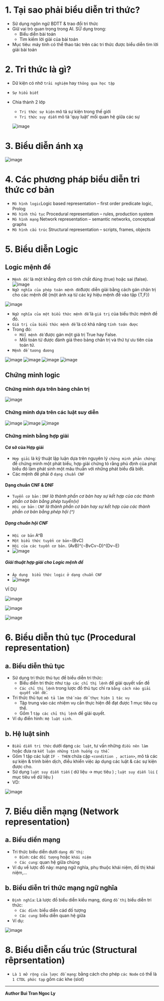 
# 1. Tại sao phải biểu diễn tri thức?
- Sử dụng ngôn ngữ BDTT & trao đổi tri thức
- Giữ vai trò quan trọng trong AI. SỬ dụng trong:
   - Biểu diễn bài toán
   - Tìm kiếm lời giải của bài toán
- Mục tiêu: máy tính có thể thao tác trên các tri thức được biểu diễn tìm lời giải bài toán
# 2. Tri thức là gì?
- Dữ kiện có nhờ `trải nghiệm` hay `thông qua học tập`
- `Sự hiểu biết`
- Chia thành 2 lớp
   - `Tri thức sự kiện` mô tả sự kiện trong thế giới
   - `Tri thức suy diễn` mô tả 'quy luật' mối quan hệ giữa các sự
   
  ![image](https://user-images.githubusercontent.com/88178841/141438484-85a91c3b-b3c7-4872-a13d-ffc9effa732c.png)

# 3. Biểu diễn ánh xạ
![image](https://user-images.githubusercontent.com/88178841/141438396-8d31a09e-069a-498c-b6d8-943f7b8da049.png)
# 4. Các phương pháp biểu diễn tri thức cơ bản
- `Mô hình logic`Logic based representation – first order predicate logic, Prolog
- `Mô hình thủ tục` Procedural representation – rules, production system
- `Mô hình mạng` Network representation – semantic networks, conceptual graphs
- `Mô hình cấu trúc` Structural representation – scripts, frames, objects 

# 5. Biểu diễn Logic
## Logic mệnh đề
- `Mệnh đề`: là một khẳng định có tính chất đúng (true) hoặc sai (false).
![image](https://user-images.githubusercontent.com/88178841/141440439-748316ec-b44b-428a-85e3-be8064717cdb.png)
- `Ngữ nghĩa của phép toán mệnh đề`được diễn giải bằng cách gán chân trị cho các mệnh đề (một ánh xạ từ các ký hiệu mệnh đề vào tập {T,F})

![image](https://user-images.githubusercontent.com/88178841/141441334-c6a76c91-34f7-4847-8b8e-e45e69435cdc.png)
- `Ngữ nghĩa của một biểu thức mệnh đề` là `giá trị` của biểu thức mệnh đề đó.
- `Giá trị của biểu thức mệnh đề` là có khả năng `tính toán được`
- Trong đó:
   - `Mỗi mệnh đề` được gán một giá trị True hay False.
   - Mỗi toán tử được đánh giá theo bảng chân trị và thứ tự ưu tiên của toán tử.
- `Mệnh đề tương đương`

![image](https://user-images.githubusercontent.com/88178841/141443175-67ae9ccb-2e08-41e3-8612-225f225b4550.png)
![image](https://user-images.githubusercontent.com/88178841/141443218-70ed791a-b593-4aac-874a-1811d07810a2.png)
![image](https://user-images.githubusercontent.com/88178841/141443259-2abbdc86-fb5b-4990-ac06-73ec0ca63477.png)
![image](https://user-images.githubusercontent.com/88178841/141443398-c9751954-70be-4748-9c10-4a6a74118f6d.png)
## Chứng minh logic
### Chứng minh dựa trên bảng chân trị

![image](https://user-images.githubusercontent.com/88178841/141443838-4b36601d-1764-4540-b571-93907b7ab8f2.png)
### Chứng minh dựa trên các luật suy diễn

![image](https://user-images.githubusercontent.com/88178841/141444074-69b60b8b-c033-4791-b06c-6dc85ae3eff3.png)
![image](https://user-images.githubusercontent.com/88178841/141444100-c74281ae-b799-4bed-8d13-edb549c6e43f.png)
![image](https://user-images.githubusercontent.com/88178841/141444118-4d4dd28b-46e7-4278-930c-fffe9205bb67.png)

### Chứng minh bằng hợp giải
#### Cơ sở của Hợp giải
   - `Hợp giải` là kỹ thuật lập luận dựa trên nguyên lý `chứng minh phản chứng`: để chứng minh một phát biểu, hợp giải chứng tỏ rằng phủ định của phát biểu đó làm phát sinh một mâu thuẫn với những phát biểu đã biết.
   - Các mệnh đề phải ở `dạng chuẩn CNF`
#### Dạng chuẩn CNF & DNF
- `Tuyển cơ bản` : `DNF` *là thành phần cơ bản hay sự kết hợp của các thành phần cơ bản bằng phép tuyển(v)* 
- `Hội cơ bản` : `CNF` *là thành phần cơ bản hay sự kết hợp của các thành phần cơ bản bằng phép hội (^)*
##### Dạng chuẩn hội CNF
- `Hội cơ bản` A^B
- `Một biểu thức tuyển cơ bản`¬(BvC)
- `Hội của các tuyển cơ bản.` (AvB)^(¬BvCv¬D)^(Dv¬E)
- ![image](https://user-images.githubusercontent.com/88178841/141481631-5d4627a9-8cdd-4e7a-8b92-14961e832f77.png)

##### Giải thuật hợp giải cho Logic mệnh đề
- `Áp dụng  biểu thức logic ở dạng chuẩn CNF`
- ![image](https://user-images.githubusercontent.com/88178841/141487172-e6a2886d-e2da-4910-a67f-e4b9e8a4eccb.png)

VÍ DỤ

![image](https://user-images.githubusercontent.com/88178841/141487414-0914ca9a-df13-4dc2-8610-00abe045f342.png)

![image](https://user-images.githubusercontent.com/88178841/141487452-745c4221-bdc3-4351-af0c-c37acb163577.png)

![image](https://user-images.githubusercontent.com/88178841/141487470-450707f3-f638-457d-9519-4bd09613f15c.png)

# 6. Biểu diễn thủ tục (Procedural representation)
## a. Biểu diễn thủ tục
- Sử dụng tri thức thủ tục để biểu diễn tri thức:
    - Biểu diễn tri thức như `tập các chỉ thị lệnh` để giải quyết vấn đề
    - `Các chỉ thị lệnh` trong lược đồ thủ tục chỉ ra `bằng cách nào giải quyết vấn đề.`
- Tri thức thủ tục `mô tả làm thế nào để thực hiện 1 tác vụ`
    - Tập trung vào các nhiệm vụ cần thực hiện để đạt được 1 mục tiêu cụ thể.
    - Gồm 1 `tập các chỉ thị lệnh` để giải quyết.
- Ví dụ điển hình: `Hệ luật sinh`.
## b. Hệ luật sinh
- `Biểu diễn tri thức` dưới dạng `các luật`, tư vấn những `điều nên làm` hoặc đưa ra `kết luận những tình huống cụ thể.`
- Gồm 1 tập các luật `IF - THEN` chứa cặp `<condition , action>`, mô tả các sự kiện & trình biên dịch, điều khiển việc áp dụng các luật & các sự kiện được cho.
- Sử dụng `luật suy diễn tiến` ( dữ liệu -> mục tiêu ) ; `luật suy diễn lùi` ( mục tiêu về dữ liệu )
- VD:

![image](https://user-images.githubusercontent.com/88178841/144354380-7c7f04e5-b042-4023-9e02-f28103f0bed9.png)

# 7. Biểu diễn mạng (Network representation)
## a. Biểu diển mạng
- Tri thức biểu diễn dưới `dạng đồ thị`:
    - `Đỉnh`: các `đối tượng` hoặc `khái niệm`
    - `Các cung`: quan hệ giữa chúng
- Ví dụ về lược đồ này: mạng ngữ nghĩa, phụ thuộc khái niệm, đồ thị khái niệm,...
## b. Biểu diễn tri thức mạng ngữ nghĩa
- `Định nghĩa`: Là lược đồ biểu diễn kiểu mạng, dùng `đồ thị` biểu diễn tri thức:
    - `Các đỉnh`: biểu diễn cád đố tượng
    - `Các cung`: biểu diễn quan hệ giữa  
- Ví dụ:

![image](https://user-images.githubusercontent.com/88178841/144355028-217991f8-f3a0-4aff-8c81-330fbc7b29ee.png)

# 8. Biểu diễn cấu trúc (Structural rêprsentation)
- `Là 1 mở rộng của lược đồ mạng`: bằng cách cho phép `các Node` có thể là `1 CTDL phức tạp` gồm các khe (slot)

<hr>

**Author Bui Tran Ngoc Ly**
